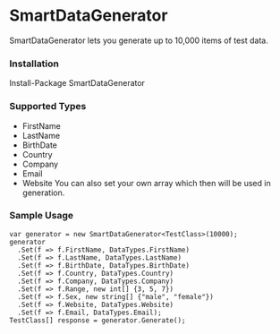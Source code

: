 # SmartDataGenerator
SmartDataGenerator lets you generate up to 10,000 items of test data.

### Installation
Install-Package SmartDataGenerator 

### Supported Types
* FirstName
* LastName
* BirthDate
* Country
* Company
* Email
* Website
You can also set your own array which then will be used in generation.

### Sample Usage
```
var generator = new SmartDataGenerator<TestClass>(10000);
generator
  .Set(f => f.FirstName, DataTypes.FirstName)
  .Set(f => f.LastName, DataTypes.LastName)
  .Set(f => f.BirthDate, DataTypes.BirthDate)
  .Set(f => f.Country, DataTypes.Country)
  .Set(f => f.Company, DataTypes.Company)
  .Set(f => f.Range, new int[] {3, 5, 7})
  .Set(f => f.Sex, new string[] {"male", "female"})
  .Set(f => f.Website, DataTypes.Website)
  .Set(f => f.Email, DataTypes.Email);
TestClass[] response = generator.Generate();
```
